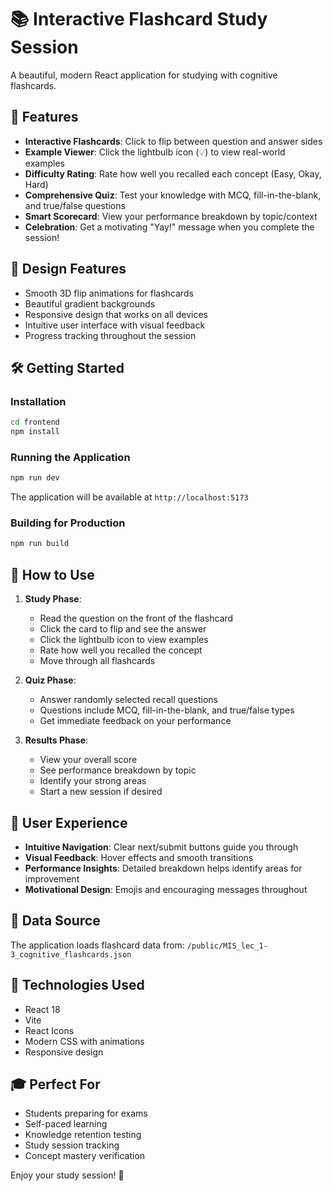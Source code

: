 # 📚 Interactive Flashcard Study Session

A beautiful, modern React application for studying with cognitive flashcards.

## 🚀 Features

- **Interactive Flashcards**: Click to flip between question and answer sides
- **Example Viewer**: Click the lightbulb icon (💡) to view real-world examples
- **Difficulty Rating**: Rate how well you recalled each concept (Easy, Okay, Hard)
- **Comprehensive Quiz**: Test your knowledge with MCQ, fill-in-the-blank, and true/false questions
- **Smart Scorecard**: View your performance breakdown by topic/context
- **Celebration**: Get a motivating "Yay!" message when you complete the session!

## 🎨 Design Features

- Smooth 3D flip animations for flashcards
- Beautiful gradient backgrounds
- Responsive design that works on all devices
- Intuitive user interface with visual feedback
- Progress tracking throughout the session

## 🛠️ Getting Started

### Installation

```bash
cd frontend
npm install
```

### Running the Application

```bash
npm run dev
```

The application will be available at `http://localhost:5173`

### Building for Production

```bash
npm run build
```

## 📖 How to Use

1. **Study Phase**:
   - Read the question on the front of the flashcard
   - Click the card to flip and see the answer
   - Click the lightbulb icon to view examples
   - Rate how well you recalled the concept
   - Move through all flashcards

2. **Quiz Phase**:
   - Answer randomly selected recall questions
   - Questions include MCQ, fill-in-the-blank, and true/false types
   - Get immediate feedback on your performance

3. **Results Phase**:
   - View your overall score
   - See performance breakdown by topic
   - Identify your strong areas
   - Start a new session if desired

## 🎯 User Experience

- **Intuitive Navigation**: Clear next/submit buttons guide you through
- **Visual Feedback**: Hover effects and smooth transitions
- **Performance Insights**: Detailed breakdown helps identify areas for improvement
- **Motivational Design**: Emojis and encouraging messages throughout

## 📂 Data Source

The application loads flashcard data from:
`/public/MIS_lec_1-3_cognitive_flashcards.json`

## 🔧 Technologies Used

- React 18
- Vite
- React Icons
- Modern CSS with animations
- Responsive design

## 🎓 Perfect For

- Students preparing for exams
- Self-paced learning
- Knowledge retention testing
- Study session tracking
- Concept mastery verification

Enjoy your study session! 🎉

